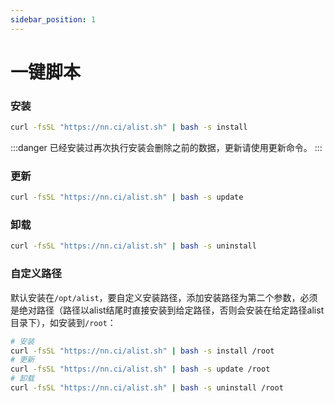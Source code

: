 ```yaml
---
sidebar_position: 1
---
```


# 一键脚本

### 安装
```bash
curl -fsSL "https://nn.ci/alist.sh" | bash -s install
```
:::danger
已经安装过再次执行安装会删除之前的数据，更新请使用更新命令。
:::

### 更新
```bash
curl -fsSL "https://nn.ci/alist.sh" | bash -s update
```

### 卸载
```bash
curl -fsSL "https://nn.ci/alist.sh" | bash -s uninstall
```

### 自定义路径
默认安装在`/opt/alist`，要自定义安装路径，添加安装路径为第二个参数，必须是绝对路径（路径以alist结尾时直接安装到给定路径，否则会安装在给定路径alist目录下），如安装到`/root`：
```bash
# 安装
curl -fsSL "https://nn.ci/alist.sh" | bash -s install /root
# 更新
curl -fsSL "https://nn.ci/alist.sh" | bash -s update /root
# 卸载
curl -fsSL "https://nn.ci/alist.sh" | bash -s uninstall /root
```